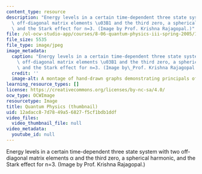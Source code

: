 ```yaml
---
content_type: resource
description: "Energy levels in a certain time-dependent three state system with two\
  \ off-diagonal matrix elements \u03B1 and the third zero, a spherical harmonic,\
  \ and the Stark effect for n=3. (Image by Prof. Krishna Rajagopal.)"
file: /ol-ocw-studio-app/courses/8-06-quantum-physics-iii-spring-2005/12adacc87d7849a56827f5cf1bdb1ddf_8-06s05-th.jpg
file_size: 5535
file_type: image/jpeg
image_metadata:
  caption: "Energy levels in a certain time-dependent three state system with two\
    \ off-diagonal matrix elements \u03B1 and the third zero, a spherical harmonic,\
    \ and the Stark effect for n=3. (Image by\_Prof. Krishna Rajagopal.)"
  credit: ''
  image-alt: A montage of hand-drawn graphs demonstrating principals of quantum physics.
learning_resource_types: []
license: https://creativecommons.org/licenses/by-nc-sa/4.0/
ocw_type: OCWImage
resourcetype: Image
title: Quantum Physics (thumbnail)
uid: 12adacc8-7d78-49a5-6827-f5cf1bdb1ddf
video_files:
  video_thumbnail_file: null
video_metadata:
  youtube_id: null
---
```

Energy levels in a certain time-dependent three state system with two off-diagonal matrix elements α and the third zero, a spherical harmonic, and the Stark effect for n=3. (Image by Prof. Krishna Rajagopal.)